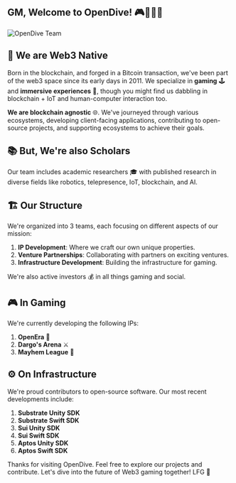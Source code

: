 ## GM, Welcome to OpenDive! 🎮💎🚀👋

![OpenDive Team](https://github.com/OpenDive/.github/blob/main/profile/opendive-team-bg.png)

## 🔗 We are Web3 Native 
Born in the blockchain, and forged in a Bitcoin transaction, we've been part of the web3 space since its early days in 2011. We specialize in **gaming** 🕹️ and **immersive experiences** 🌌, though you might find us dabbling in blockchain + IoT and human-computer interaction too. 

**We are blockchain agnostic** 🌐. We've journeyed through various ecosystems, developing client-facing applications, contributing to open-source projects, and supporting ecosystems to achieve their goals.

## 📚 But, We're also Scholars
Our team includes academic researchers 🎓 with published research in diverse fields like robotics, telepresence, IoT, blockchain, and AI.

## 🏗️ Our Structure
We're organized into 3 teams, each focusing on different aspects of our mission: 

1. **IP Development**: Where we craft our own unique properties.
2. **Venture Partnerships**: Collaborating with partners on exciting ventures.
3. **Infrastructure Development**: Building the infrastructure for gaming.

We're also active investors 💰 in all things gaming and social.

## 🎮 In Gaming
We're currently developing the following IPs:

1. **OpenEra** 🏰
2. **Dargo's Arena** ⚔️
3. **Mayhem League** 🥊

## ⚙️ On Infrastructure
We're proud contributors to open-source software. Our most recent developments include:

1. **Substrate Unity SDK** 
2. **Substrate Swift SDK** 
3. **Sui Unity SDK**
4. **Sui Swift SDK** 
5. **Aptos Unity SDK** 
6. **Aptos Swift SDK**

Thanks for visiting OpenDive. Feel free to explore our projects and contribute. Let's dive into the future of Web3 gaming together! LFG 🤝

